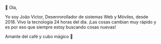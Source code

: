 👋 Ola,

Yo soy João Victor, Desenrorollador de sistemas Web y Móviles, desde 2018.
Vivo la tecnología 24 horas del día. ¡Las cosas cambian muy rápido y es por eso que siempre estoy buscando cosas nuevas!

Amante del café y cubo mágico 💞️



